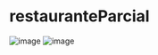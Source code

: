 # restauranteParcial

![image](https://github.com/user-attachments/assets/7aec8a2b-8d10-439e-87fe-b01974475260)
![image](https://github.com/user-attachments/assets/5cfbefcd-ee49-4847-8a40-9063108e2a9b)
